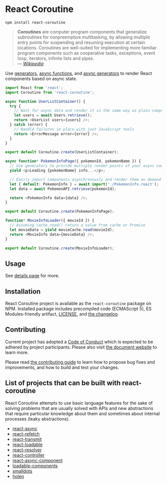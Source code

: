 # React Coroutine

    npm install react-coroutine

> **Coroutines** are computer program components that generalize subroutines for nonpreemptive multitasking, by allowing multiple entry points for suspending and resuming execution at certain locations. Coroutines are well-suited for implementing more familiar program components such as cooperative tasks, exceptions, event loop, iterators, infinite lists and pipes.  
> — _[Wikipedia](https://en.wikipedia.org/wiki/Coroutine)_

Use [generators][1], [async functions][2], and [async generators][3] to render
React components based on async state.

```javascript
import React from 'react';
import Coroutine from 'react-coroutine';
```

```javascript
async function UserListContainer() {
  try {
    // Wait for async data and render it in the same way as plain components
    let users = await Users.retrieve();
    return <UserList users={users} />;
  } catch (error) {
    // Handle failures in place with just JavaScript tools
    return <ErrorMessage error={error} />;
  }
}

export default Coroutine.create(UserListContainer);
```

```javascript
async function* PokemonInfoPage({ pokemonId, pokemonName }) {
  // Use generators to provide multiple render points of your async component
  yield <p>Loading {pokemonName} info...</p>;

  // Easily import components asynchronously and render them on demand
  let { default: PokemonInfo } = await import('./PokemonInfo.react');
  let data = await PokemonAPI.retrieve(pokemonId);

  return <PokemonInfo data={data} />;
}

export default Coroutine.create(PokemonInfoPage);
```

```javascript
function* MovieInfoLoader({ movieId }) {
  // Assuming cache.read() return a value from cache or Promise
  let movieData = yield movieCache.read(movieId);
  return <MovieInfo data={movieData} />;
}

export default Coroutine.create(MovieInfoLoader);
```

## Usage

See [details page](https://react-coroutine.js.org/Details.html) for more.

## Installation

React Coroutine project is available as the `react-coroutine` package on NPM.
Installed package includes precompiled code (ECMAScript 5), ES Modules-friendly
artifact, [LICENSE](./LICENSE), and [the changelog](./CHANGELOG.md).

## Contributing

Current project has adopted a [Code of Conduct](./CODE_OF_CONDUCT.md) which is
expected to be adhered by project participants. Please also visit [the document
website](https://www.contributor-covenant.org/) to learn more.

Please read [the contributing guide](./CONTRIBUTING.md) to learn how to propose
bug fixes and improvements, and how to build and test your changes.

## List of projects that can be built with react-coroutine

React Coroutine attempts to use basic language features for the sake of solving
problems that are usually solved with APIs and new abstractions that require
particular knowledge about them and sometimes about internal processes (leaky
abstractions).

 * [react-async](https://github.com/andreypopp/react-async)
 * [react-refetch](https://github.com/heroku/react-refetch)
 * [react-transmit](https://github.com/RickWong/react-transmit)
 * [react-loadable](https://github.com/thejameskyle/react-loadable)
 * [react-resolver](https://github.com/ericclemmons/react-resolver)
 * [react-controller](https://github.com/bradestey/react-controller)
 * [react-async-component](https://github.com/ctrlplusb/react-async-component)
 * [loadable-components](https://github.com/smooth-code/loadable-components)
 * [smalldots](https://github.com/smalldots/smalldots)
 * [holen](https://github.com/tkh44/holen)

 [1]: https://developer.mozilla.org/en-US/docs/Web/JavaScript/Reference/Statements/function*
 [2]: https://developer.mozilla.org/en-US/docs/Web/JavaScript/Reference/Statements/async_function
 [3]: https://github.com/tc39/proposal-async-iteration
